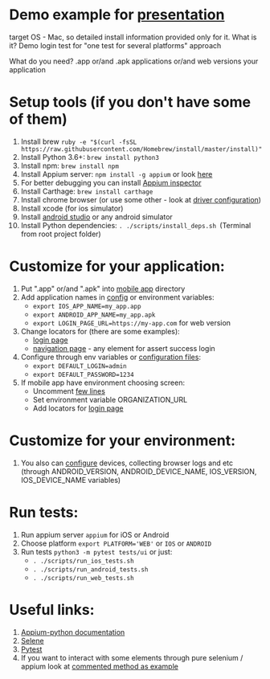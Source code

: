 # Demo example for [presentation](https://heisenbug-piter.ru/en/talks/2018/spb/6plww0slg8akuymkumm4iq/)
target OS - Mac, so detailed install information provided only for it.
What is it? 
Demo login test for "one test for several platforms" approach

What do you need?
.app or/and .apk applications or/and web versions your application 

# Setup tools (if you don't have some of them)
1. Install brew `ruby -e "$(curl -fsSL https://raw.githubusercontent.com/Homebrew/install/master/install)"`
2. Install Python 3.6+: `brew install python3`
3. Install npm: `brew install npm`
4. Install Appium server: `npm install -g appium` or look [here](http://appium.io/)
5. For better debugging you can install [Appium inspector](https://github.com/appium/appium-desktop/releases)
6. Install Carthage: `brew install carthage`
7. Install chrome browser (or use some other - look at [driver configuration](testlib/ui/driver.py))
8. Install xcode (for ios simulator)
9. Install [android studio](https://developer.android.com/studio/) or any android simulator
10. Install Python dependencies: `. ./scripts/install_deps.sh `(Terminal from root project folder)

# Customize for your application:
1. Put ".app" or/and ".apk" into [mobile app](mobile_app) directory
2. Add application names in [config](config/test_run.py) or environment variables:
    * `export IOS_APP_NAME=my_app.app`
    * `export ANDROID_APP_NAME=my_app.apk`
    * `export LOGIN_PAGE_URL=https://my-app.com` for web version
3. Change locators for (there are some examples):
    * [login page](testlib/ui/pages/login_form.py)
    * [navigation page](testlib/ui/pages/navigation_button.py) - any element for assert success login
4. Configure through env variables or [configuration files](config/):
    * `export DEFAULT_LOGIN=admin`
    * `export DEFAULT_PASSWORD=1234`
5. If mobile app have environment choosing screen:
    * Uncomment [few lines](testlib/ui/application.py)
    * Set environment variable ORGANIZATION_URL
    * Add locators for [login page](testlib/ui/pages/team_form.py)
    
# Customize for your environment:
1. You also can [configure](config/test_run.py) devices, collecting browser logs and etc 
(through ANDROID_VERSION, ANDROID_DEVICE_NAME, IOS_VERSION, IOS_DEVICE_NAME variables) 

# Run tests:
1. Run appium server `appium` for iOS or Android
2. Choose platform `export PLATFORM='WEB'` or `IOS` or `ANDROID`
3. Run tests `python3 -m pytest tests/ui` or just:
    * `. ./scripts/run_ios_tests.sh`
    * `. ./scripts/run_android_tests.sh`
    * `. ./scripts/run_web_tests.sh`

# Useful links:
1. [Appium-python documentation](https://github.com/appium/python-client)
2. [Selene](https://github.com/yashaka/selene)
3. [Pytest](https://docs.pytest.org/en/latest/)
4. If you want to interact with some elements through pure selenium / appium look at [commented method as example](testlib/ui/ui.py)
